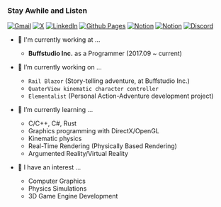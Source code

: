 ### Stay Awhile and Listen

[![Gmail](https://img.shields.io/badge/Gmail-altair3873.luna@gmail.com-D14836?style=for-the-badge&logo=gmail&logoColor=white)](mailto:altair3873.luna@gmail.com) 
[![X](https://img.shields.io/badge/X-@altairkkw-%23000000.svg?style=for-the-badge&logo=X&logoColor=white)](https://twitter.com/altairkkw/) 
[![LinkedIn](https://img.shields.io/badge/linkedin-ByeongJun_Kang-%230077B5.svg?style=for-the-badge&logo=linkedin&logoColor=white)](https://www.linkedin.com/in/%EB%B3%91%EC%A4%80-%EA%B0%95-6a842aa9?lipi=urn%3Ali%3Apage%3Ad_flagship3_profile_view_base_contact_details%3BA4dl3PgGRQyzmFrS24LgEw%3D%3D) 
[![Github Pages](https://img.shields.io/badge/github%20pages-kyeonw00-121013?style=for-the-badge&logo=github&logoColor=white)](https://github.com/kyeonw00) 
[![Notion](https://img.shields.io/badge/Notion-Blog-%23000000.svg?style=for-the-badge&logo=notion&logoColor=white)](https://kyeonw00.notion.site/Altair-s-Devlog-23313085b72d43ff82674bf79484eab2?pvs=4) 
[![Notion](https://img.shields.io/badge/Notion-Profiles-%23000000.svg?style=for-the-badge&logo=notion&logoColor=white)](https://kyeonw00.notion.site/61de8caa2c8f41f5b008d1008bde7edd?pvs=4) 
[![Discord](https://img.shields.io/badge/Discord-Direct_Message-%235865F2.svg?style=for-the-badge&logo=discord&logoColor=white)](https://discordapp.com/channels/@me/269508962225881091/) 

- :briefcase: I'm currently working at ...  
    - **Buffstudio Inc.** as a Programmer (2017.09 ~ current)

- 🔭 I’m currently working on ...
    - ```Rail Blazor``` (Story-telling adventure, at Buffstudio Inc.)  
    - ```QuaterView kinematic character controller```  
    - ```Elementalist``` (Personal Action-Adventure development project)  
    
- 🌱 I’m currently learning ...  
    - C/C++, C#, Rust  
    - Graphics programming with DirectX/OpenGL  
    - Kinematic physics  
    - Real-Time Rendering (Physically Based Rendering)  
    - Argumented Reality/Virtual Reality  
    
- :dart: I have an interest ...
    - Computer Graphics
    - Physics Simulations
    - 3D Game Engine Development
